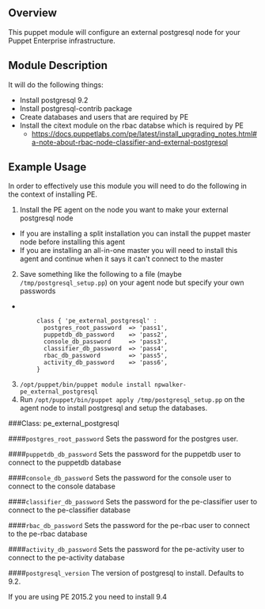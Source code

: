 Overview
--------

This puppet module will configure an external postgresql node for your Puppet Enterprise infrastructure.

Module Description
------------------

It will do the following things:
 - Install postgresql 9.2
 - Install postgresql-contrib package
 - Create databases and users that are required by PE
 - Install the citext module on the rbac databse which is required by PE
   - https://docs.puppetlabs.com/pe/latest/install_upgrading_notes.html#a-note-about-rbac-node-classifier-and-external-postgresql

Example Usage
------------

In order to effectively use this module you will need to do the following in the context of installing PE.

1. Install the PE agent on the node you want to make your external postgresql node
 - If you are installing a split installation you can install the puppet master node before installing this agent
 - If you are installing an all-in-one master you will need to install this agent and continue when it says it can't connect to the master
2. Save something like the following to a file (maybe `/tmp/postgresql_setup.pp`) on your agent node but specify your own passwords
 - 
		
			class { 'pe_external_postgresql' :
			  postgres_root_password  => 'pass1',
			  puppetdb_db_password    => 'pass2',
			  console_db_password     => 'pass3',
			  classifier_db_password  => 'pass4',
			  rbac_db_password        => 'pass5',
			  activity_db_password    => 'pass6',
			}
		

3. `/opt/puppet/bin/puppet module install npwalker-pe_external_postgresql`
4. Run `/opt/puppet/bin/puppet apply /tmp/postgresql_setup.pp` on the agent node to install postgresql and setup the databases.

###Class: pe_external_postgresql

####`postgres_root_password`
Sets the password for the postgres user.

####`puppetdb_db_password`
Sets the password for the puppetdb user to connect to the puppetdb database 

####`console_db_password`
Sets the password for the console user to connect to the console database

####`classifier_db_password`
Sets the password for the pe-classifier user to connect to the pe-classifier database

####`rbac_db_password`
Sets the password for the pe-rbac user to connect to the pe-rbac database

####`activity_db_password`
Sets the password for the pe-activity user to connect to the pe-activity database

####`postgresql_version`
The version of postgresql to install.  Defaults to 9.2.  

If you are using PE 2015.2 you need to install 9.4
